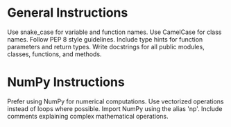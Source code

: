 # General Instructions
Use snake_case for variable and function names.
Use CamelCase for class names.
Follow PEP 8 style guidelines.
Include type hints for function parameters and return types.
Write docstrings for all public modules, classes, functions, and methods.

# NumPy Instructions
Prefer using NumPy for numerical computations.
Use vectorized operations instead of loops where possible.
Import NumPy using the alias 'np'.
Include comments explaining complex mathematical operations.